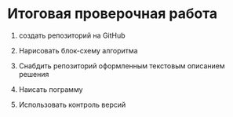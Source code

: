 # Итоговая проверочная работа #

1. создать репозиторий на GitHub

2. Нарисовать блок-схему алгоритма

3. Снабдить репозиторий оформленным текстовым описанием решения

4. Наисать пограмму

5. Использовать контроль версий